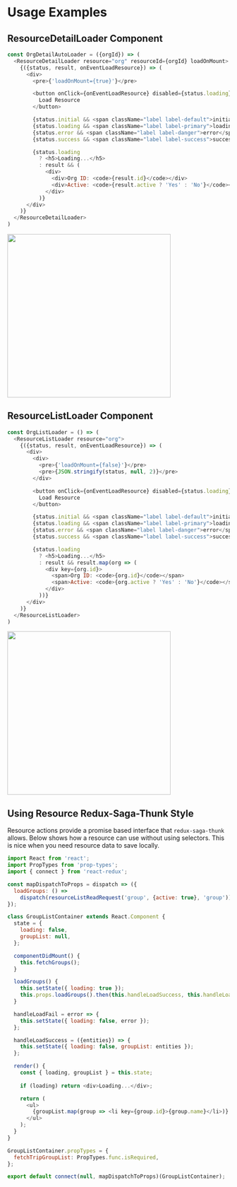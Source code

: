 # Usage Examples
## ResourceDetailLoader Component
```js
const OrgDetailAutoLoader = ({orgId}) => (
  <ResourceDetailLoader resource="org" resourceId={orgId} loadOnMount>
    {({status, result, onEventLoadResource}) => (
      <div>
        <pre>{'loadOnMount={true}'}</pre>

        <button onClick={onEventLoadResource} disabled={status.loading}>
          Load Resource
        </button>

        {status.initial && <span className="label label-default">initial</span>}
        {status.loading && <span className="label label-primary">loading</span>}
        {status.error && <span className="label label-danger">error</span>}
        {status.success && <span className="label label-success">success</span>}

        {status.loading
          ? <h5>Loading...</h5>
          : result && (
            <div>
              <div>Org ID: <code>{result.id}</code></div>
              <div>Active: <code>{result.active ? 'Yes' : 'No'}</code></div>
            </div>
          )}
      </div>
    )}
  </ResourceDetailLoader>
)
```

<img src="https://user-images.githubusercontent.com/126236/39789235-7e70c508-52e3-11e8-8126-da099e063d9b.gif" width="370">

## ResourceListLoader Component

```js
const OrgListLoader = () => (
  <ResourceListLoader resource="org">
    {({status, result, onEventLoadResource}) => (
      <div>
        <div>
          <pre>{'loadOnMount={false}'}</pre>
          <pre>{JSON.stringify(status, null, 2)}</pre>
        </div>

        <button onClick={onEventLoadResource} disabled={status.loading}>
          Load Resource
        </button>

        {status.initial && <span className="label label-default">initial</span>}
        {status.loading && <span className="label label-primary">loading</span>}
        {status.error && <span className="label label-danger">error</span>}
        {status.success && <span className="label label-success">success</span>}

        {status.loading
          ? <h5>Loading...</h5>
          : result && result.map(org => (
            <div key={org.id}>
              <span>Org ID: <code>{org.id}</code></span>
              <span>Active: <code>{org.active ? 'Yes' : 'No'}</code></span>
            </div>
          ))}
      </div>
    )}
  </ResourceListLoader>
)
```

<img src="https://user-images.githubusercontent.com/126236/39788918-9b5115e4-52e1-11e8-8107-d5e9ff14e727.gif" width="370">


## Using Resource Redux-Saga-Thunk Style

Resource actions provide a promise based interface that `redux-saga-thunk`
allows. Below shows how a resource can use without using selectors. This is nice
when you need resource data to save locally.

```javascript
import React from 'react';
import PropTypes from 'prop-types';
import { connect } from 'react-redux';

const mapDispatchToProps = dispatch => ({
  loadGroups: () =>
    dispatch(resourceListReadRequest('group', {active: true}, 'group')),
});

class GroupListContainer extends React.Component {
  state = {
    loading: false,
    groupList: null,
  };

  componentDidMount() {
    this.fetchGroups();
  }

  loadGroups() {
    this.setState({ loading: true });
    this.props.loadGroups().then(this.handleLoadSuccess, this.handleLoadFail);
  }

  handleLoadFail = error => {
    this.setState({ loading: false, error });
  };

  handleLoadSuccess = ({entities}) => {
    this.setState({ loading: false, groupList: entities });
  };

  render() {
    const { loading, groupList } = this.state;
    
    if (loading) return <div>Loading...</div>;

    return (
      <ul>
        {groupList.map(group => <li key={group.id}>{group.name}</li>)}
      </ul>
    );
  }
}

GroupListContainer.propTypes = {
  fetchTripGroupList: PropTypes.func.isRequired,
};

export default connect(null, mapDispatchToProps)(GroupListContainer);
```

